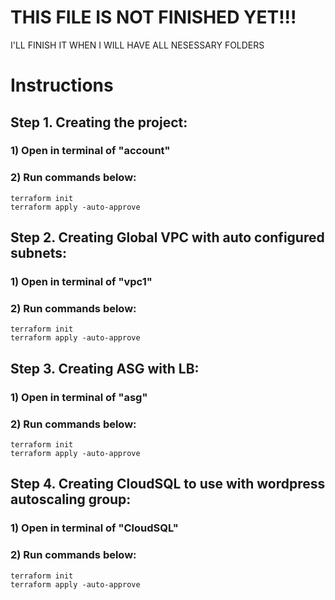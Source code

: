 # THIS FILE IS NOT FINISHED YET!!! 
I'LL FINISH IT WHEN I WILL HAVE ALL NESESSARY FOLDERS


# Instructions

## Step 1. Creating the project:

### 1) Open in terminal of "account"
### 2) Run commands below:
```
terraform init
terraform apply -auto-approve
```

## Step 2. Creating Global VPC with auto configured subnets:
### 1) Open in terminal of "vpc1"
### 2) Run commands below:
```
terraform init
terraform apply -auto-approve
```

## Step 3. Creating ASG with LB:
### 1) Open in terminal of "asg"
### 2) Run commands below:
```
terraform init
terraform apply -auto-approve
```

## Step 4. Creating CloudSQL to use with wordpress autoscaling group:
### 1) Open in terminal of "CloudSQL"
### 2) Run commands below:
```
terraform init
terraform apply -auto-approve
```

